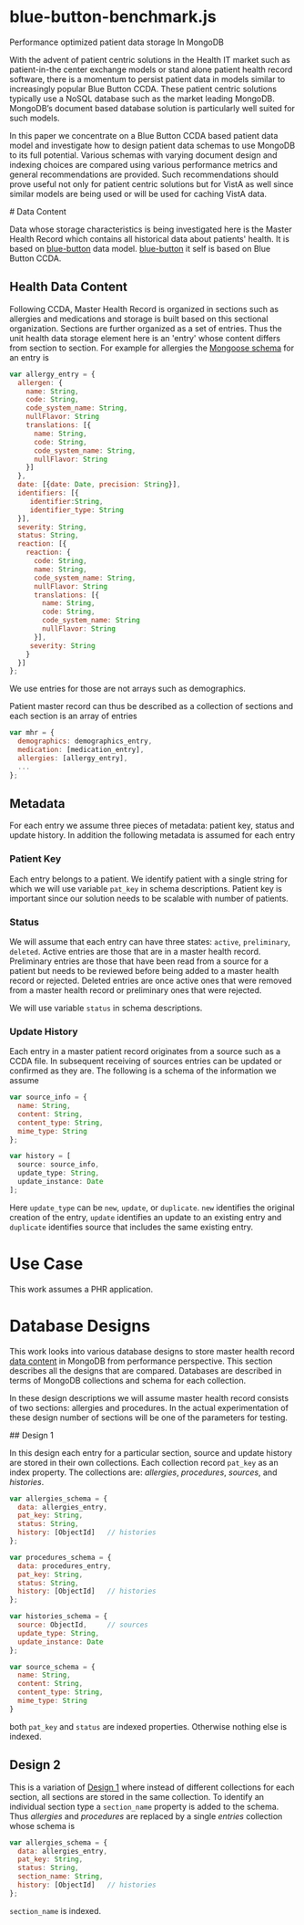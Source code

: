 blue-button-benchmark.js
========================

Performance optimized patient data storage In MongoDB
 
With the advent of patient centric solutions in the Health IT market such as patient-in-the center exchange models or stand alone patient health record software, there is a momentum to persist patient data in models similar to increasingly popular Blue Button CCDA.   These patient centric solutions typically use a NoSQL database such as the market leading MongoDB.   MongoDB’s document based database solution is particularly well suited for such models.

In this paper we concentrate on a Blue Button CCDA based patient data model and investigate how to design patient data schemas to use MongoDB to its full potential.  Various schemas with varying document design and indexing choices are compared using various performance metrics and general recommendations are provided.  Such recommendations should prove useful not only for patient centric solutions but for VistA as well since similar models are being used or will be used for caching VistA data.

<a name="dataContent"/>
# Data Content

Data whose storage characteristics is being investigated here is the Master Health Record which contains all historical data about patients' health.  It is based on [blue-button](https://github.com/amida-tech/blue-button) data model.  [blue-button](https://github.com/amida-tech/blue-button) it self is based on Blue Button CCDA.

## Health Data Content

Following CCDA, Master Health Record is organized in sections such as allergies and medications and storage is built based on this sectional organization.  Sections are further organized as a set of entries. Thus the unit health data storage element here is an 'entry' whose content differs from section to section.  For example for allergies the [Mongoose schema](http://mongoosejs.com/docs/guide.html) for an entry is
``` javascript
var allergy_entry = {
  allergen: {
    name: String,
    code: String,
    code_system_name: String,
    nullFlavor: String
    translations: [{
      name: String,
      code: String,
      code_system_name: String,
      nullFlavor: String
    }]
  },
  date: [{date: Date, precision: String}],
  identifiers: [{
     identifier:String,
     identifier_type: String
  }],
  severity: String,
  status: String,
  reaction: [{
    reaction: {  
      code: String, 
      name: String, 
      code_system_name: String,
      nullFlavor: String
      translations: [{
        name: String,
        code: String,
        code_system_name: String
        nullFlavor: String
      }],
     severity: String
    }
  }]
};
```
We use entries for those are not arrays such as demographics.

Patient master record can thus be described as a collection of sections and each section is an array of entries
``` javascript
var mhr = {
  demographics: demographics_entry,
  medication: [medication_entry],
  allergies: [allergy_entry],
  ...
};
```

## Metadata

For each entry we assume three pieces of metadata: patient key, status and update history.
In addition the following metadata is assumed for each entry

### Patient Key

Each entry belongs to a patient. We identify patient with a single string for which we will use variable `pat_key` in schema descriptions.  Patient key is important since our solution needs to be scalable with number of patients. 

### Status

We will assume that each entry can have three states: `active`, `preliminary`, `deleted`.  Active entries are those that are in a master health record.   Preliminary entries are those that have been read from a source for a patient but needs to be reviewed before being added to a master health record or rejected.  Deleted entries are once active ones that were removed from a master health record or preliminary ones that were rejected.

We will use variable `status` in schema descriptions.

### Update History

Each entry in a master patient record originates from a source such as a CCDA file.  In subsequent receiving of sources entries can be updated or confirmed as they are.  The following is a schema of the information we assume
``` javascript
var source_info = {
  name: String,
  content: String,
  content_type: String,
  mime_type: String
};

var history = [
  source: source_info,
  update_type: String,
  update_instance: Date
];
```
Here `update_type` can be `new`, `update`, or `duplicate`.  `new` identifies the original creation of the entry, `update` identifies an update to an existing entry and `duplicate` identifies source that includes the same existing entry.

# Use Case

This work assumes a PHR application.

# Database Designs

This work looks into various database designs to store master health record [data content](#dataContent) in MongoDB from performance perspective.  This section describes all the designs that are compared.  Databases are described in terms of MongoDB collections and schema for each collection.

In these design descriptions we will assume master health record consists of two sections: allergies and procedures.  In the actual experimentation of these design number of sections will be one of the parameters for testing.

<a name="design1"/>
## Design 1

In this design each entry for a particular section, source and update history are stored in their own collections.  Each collection record `pat_key` as an index property. The collections are: _allergies_, _procedures_, _sources_, and _histories_.

``` javascript
var allergies_schema = {
  data: allergies_entry,
  pat_key: String,
  status: String,
  history: [ObjectId]   // histories
};

var procedures_schema = {
  data: procedures_entry,
  pat_key: String,
  status: String,
  history: [ObjectId]   // histories
};

var histories_schema = {
  source: ObjectId,     // sources
  update_type: String,
  update_instance: Date
};

var source_schema = {
  name: String,
  content: String,
  content_type: String,
  mime_type: String
}
```
both `pat_key` and `status` are indexed properties.  Otherwise nothing else is indexed.

## Design 2

This is a variation of [Design 1](#design1) where instead of different collections for each section, all sections are stored in the same collection.  To identify an individual section type a `section_name` property is added to the schema.  Thus _allergies_ and _procedures_ are replaced by a single _entries_ collection whose schema is
``` javascript
var allergies_schema = {
  data: allergies_entry,
  pat_key: String,
  status: String,
  section_name: String,
  history: [ObjectId]   // histories
};
```
`section_name` is indexed.







